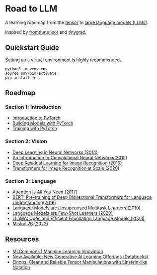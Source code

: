 # Road to LLM

A learning roadmap from the [tensor][1] to [large language models (LLMs)][2].

Inspired by [fromthetensor][3] and [tinygrad][4].

## Quickstart Guide

Setting up a [virtual environment][5] is highly recommended.

```
python3 -m venv env
source env/bin/activate
pip install -e .
```

## Roadmap

### Section 1: Introduction

- [Introduction to PyTorch][6]
- [Building Models with PyTorch][7]
- [Training with PyTorch][8]

### Section 2: Vision

- [Deep Learning in Neural Networks (2014)][9]
- [An Introduction to Convolutional Neural Networks(2015)][10]
- [Deep Residual Learning for Image Recognition (2015)][11]
- [Transformers for Image Recognition at Scale (2020)][12]

### Section 3: Language

- [Attention Is All You Need (2017)][13]
- [BERT: Pre-training of Deep Bidirectional Transformers for Language Understanding(2019)][14]
- [Language Models are Unsupervised Multitask Learners (2019)][15]
- [Language Models are Few-Shot Learners (2020)][16]
- [LLaMA: Open and Efficient Foundation Language Models (2023)][17]
- [Mistral 7B (2023)][18]

## Resources

- [MLCommons | Machine Learning Innovation][19]
- [Now Available: New Generative AI Learning Offerings (Databricks)][20]
- [Einops: Clear and Reliable Tensor Manipulations with Einstein-like Notation][21]


[1]: https://en.wikipedia.org/wiki/Tensor
[2]: https://en.wikipedia.org/wiki/Large_language_model
[3]: https://github.com/jla524/fromthetensor
[4]: https://github.com/tinygrad/tinygrad
[5]: https://www.freecodecamp.org/news/how-to-setup-virtual-environments-in-python/
[6]: https://pytorch.org/tutorials/beginner/introyt/introyt1_tutorial.html
[7]: https://pytorch.org/tutorials/beginner/introyt/modelsyt_tutorial.html
[8]: https://pytorch.org/tutorials/beginner/introyt/trainingyt.html
[9]: https://arxiv.org/abs/1404.7828
[10]: https://arxiv.org/abs/1511.08458
[11]: https://arxiv.org/abs/1512.03385
[12]: https://arxiv.org/abs/2010.11929
[13]: https://arxiv.org/abs/1706.03762
[14]: https://arxiv.org/abs/1810.04805
[15]: https://paperswithcode.com/paper/language-models-are-unsupervised-multitask
[16]: https://arxiv.org/abs/2005.14165
[17]: https://arxiv.org/abs/2302.13971
[18]: https://arxiv.org/abs/2310.06825
[19]: https://mlcommons.org/
[20]: https://www.databricks.com/blog/now-available-new-generative-ai-learning-offerings
[21]: https://openreview.net/forum?id=oapKSVM2bcj
